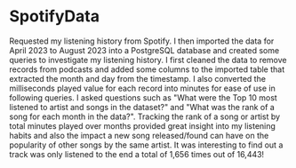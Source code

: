 # SpotifyData

Requested my listening history from Spotify. I then imported the data for April 2023 to August 2023 into a PostgreSQL database and created some queries to investigate my listening history. I first cleaned the data to remove records from podcasts and added some columns to the imported table that extracted the month and day from the timestamp. I also converted the milliseconds played value for each record into minutes for ease of use in following queries. I asked questions such as "What were the Top 10 most listened to artist and songs in the dataset?" and "What was the rank of a song for each month in the data?". Tracking the rank of a song or artist by total minutes played over months provided great insight into my listening habits and also the impact a new song released/found can have on the popularity of other songs by the same artist. It was interesting to find out a track was only listened to the end a total of 1,656 times out of 16,443! 
